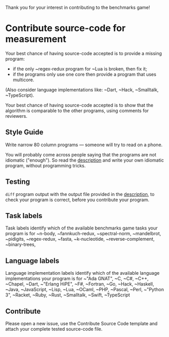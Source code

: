 Thank you for your interest in contributing to the benchmarks game!


Contribute source-code for measurement
======================================

Your best chance of having source-code accepted is to provide a missing program:
- if the only ~regex-redux program for ~Lua is broken, then fix it;
- if the programs only use one core then provide a program that uses multicore.

(Also consider language implementations like: ~Dart, ~Hack, ~Smalltalk, ~TypeScript).

Your best chance of having source-code accepted is to show that the algorithm is comparable to the other programs, using comments for reviewers.

Style Guide
-----------

Write narrow 80 column programs — someone will try to read on a phone. 

You will probably come across people saying that the programs are not idiomatic ("enough"). So read the [description](https://benchmarksgame-team.pages.debian.net/benchmarksgame/description/summary.html) and write your own idiomatic program, without programming tricks. 

Testing
-------

`diff` program output with the output file provided in the [description](https://benchmarksgame-team.pages.debian.net/benchmarksgame/description/summary.html), to check your program is correct, before you contribute your program. 


Task labels
-----------

Task labels identify which of the available benchmarks game tasks your program is for ~n-body, ~fannkuch-redux, ~spectral-norm, ~mandelbrot, ~pidigits, ~regex-redux, ~fasta, ~k-nucleotide, ~reverse-complement, ~binary-trees, 


Language labels
---------------

Language implementation labels identify which of the available language implementations your program is for ~"Ada GNAT", ~C, ~C#, ~C++, ~Chapel, ~Dart, ~"Erlang HiPE", ~F#, ~Fortran, ~Go, ~Hack, ~Haskell, ~Java, ~JavaScript, ~Lisp, ~Lua, ~OCaml, ~PHP, ~Pascal, ~Perl, ~"Python 3", ~Racket, ~Ruby, ~Rust, ~Smalltalk, ~Swift, ~TypeScript


Contribute
----------

Please open a new issue, use the Contribute Source Code template and attach your complete tested source-code file.
